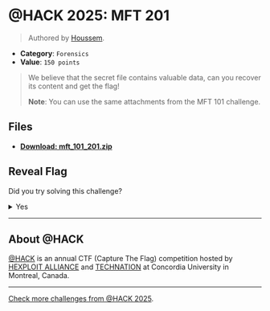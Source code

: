 # @HACK 2025: MFT 201

> Authored by [Houssem](https://github.com/Houssem0x1).

- **Category**: `Forensics`
- **Value**: `150 points`

> We believe that the secret file contains valuable data, can you recover its content and get the flag!
> 
> **Note**: You can use the same attachments from the MFT 101 challenge.
> 

## Files
- **[Download: mft_101_201.zip](https://github.com/athack-ctf/chall2025-mft-201/raw/refs/heads/main/offline-artifacts/mft_101_201.zip)**

## Reveal Flag

Did you try solving this challenge?
<details>
<summary>
Yes
</summary>

Did you **REALLY** try solving this challenge?

<details>
<summary>
Yes, I promise!
</summary>

Flag: `ATHACKCTF{NTF$_M4s73r_fiL3_T4bL3!!!}`

</details>
</details>


---

## About @HACK
[@HACK](https://athackctf.com/) is an annual CTF (Capture The Flag) competition hosted by [HEXPLOIT ALLIANCE](https://hexploit-alliance.com/) and [TECHNATION](https://technationcanada.ca/) at Concordia University in Montreal, Canada.

---
[Check more challenges from @HACK 2025](https://github.com/athack-ctf/AtHackCTF-2025-Challenges).